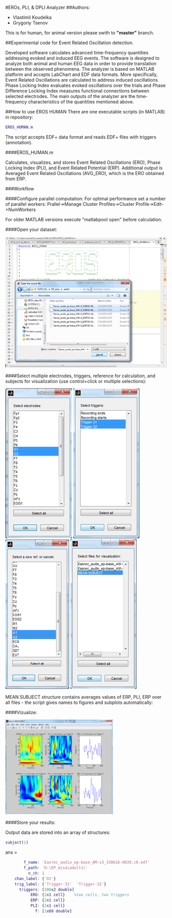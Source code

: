 #EROs, PLI, & DPLI Analyzer
##Authors:
* Vlastimil Koudelka
* Grygoriy Tsenov

This is for human, for animal version please swith to **"master"** branch.

##Experimental code for Event Related Oscillation detection.

Developed software calculates advanced time-frequency quantities addressing evoked and induced EEG events. The software is designed to analyze both animal and human EEG data in order to provide translation between the observed phenomena. The analyzer is based on MATLAB platform and accepts LabChart and EDF data formats. More specifically, Event Related Oscillations are calculated to address induced oscillations. Phase Locking Index evaluates evoked oscillations over the trials and Phase Difference Locking Index measures functional connections between selected electrodes. The main outputs of the analyzer are the time-frequency characteristics of the quantities mentioned above.

##How to use EROS HUMAN
There are one executable scripts (in MATLAB) in repository:

```MATLAB
EROS_HUMAN.m
```

The script accepts EDF+ data format and reads EDF+ files with triggers (annotation).

####EROS_HUMAN.m

Calculates, visualizes, and stores Event Related Oscillations (ERO), Phase Locking Index (PLI), and Event Related Potential (ERP). Additional output is Averaged Event Related Oscillations (AVG_ERO), which is the ERO obtained from ERP.

###Workflow

####Configure parallel computation:
For optimal performance set a number of parallel workers: Prallel->Manage Cluster Profiles->Cluster Profile->Edit->NumWorkers

For older MATLAB versions execute "matlabpool open" before calculation.

####Open your dataset:

![Open](https://github.com/VlastaKoudelka/EROs/blob/human/Doc/Open.png)

####Select multiple electrodes, triggers, reference for calculation, and subjects for visualization (use control+click or multiple selections):

![sel_el](https://github.com/VlastaKoudelka/EROs/blob/human/Doc/sel_el.png)
![sel_trg](https://github.com/VlastaKoudelka/EROs/blob/human/Doc/sel_trig.png)
![sel_ref](https://github.com/VlastaKoudelka/EROs/blob/human/Doc/sel_ref.png)
![sel_file](https://github.com/VlastaKoudelka/EROs/blob/human/Doc/sel_file.png)

MEAN SUBJECT structure contains averages values of ERP, PLI, ERP over all files - the script gives names to figures and subplots automatically:

####Vizualize:

![result](https://github.com/VlastaKoudelka/EROs/blob/human/Doc/result.png)

####Store your results:

Output data are stored into an array of structures:

```MATLAB
subject(1)
```

ans = 
```MATLAB
        f_name: 'Easrec_audio_ep-base_AM-v3_150616-0839.c0.edf'
        f_path: 'D:\EP_misa\adults\'
          n_ch: 1
    chan_label: {'O2'}
    trig_label: {'Trigger-31'  'Trigger-32'}
      triggers: [200x2 double]
           ERO: {2x1 cell}    %two cells, two triggers
           ERP: {2x1 cell}    
           PLI: {2x1 cell}
             f: [1x69 double]
```
